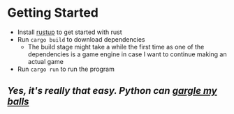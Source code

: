 # Getting Started
- Install [rustup](https://rustup.rs/) to get started with rust
- Run `cargo build` to download dependencies
    - The build stage might take a while the first time as one of the dependencies is a game engine in case I want to continue making an actual game
- Run `cargo run` to run the program

## *Yes, it's really that easy. Python can [gargle my balls](https://youtu.be/67_rugfBk_Q?t=7)*
